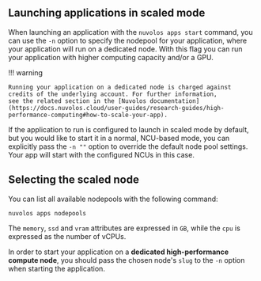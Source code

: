 ## Launching applications in scaled mode

When launching an application with the `nuvolos apps start` command, you can use the `-n` option to specify the nodepool for your application, where your application will run on a dedicated node. With this flag you can run your application with higher computing capacity and/or a GPU.

!!! warning

    Running your application on a dedicated node is charged against credits of the underlying account. For further information, 
    see the related section in the [Nuvolos documentation](https://docs.nuvolos.cloud/user-guides/research-guides/high-performance-computing#how-to-scale-your-app).

If the application to run is configured to launch in scaled mode by default, but you would like to start it in 
a normal, NCU-based mode, you can explicitly pass the `-n ""` option to override the default node pool settings. Your app will start with the configured NCUs in this case.

## Selecting the scaled node
You can list all available nodepools with the following command:
```
nuvolos apps nodepools
```
The `memory`, `ssd` and `vram` attributes are expressed in `GB`, while the `cpu` is expressed as the number of vCPUs.


In order to start your application on a **dedicated high-performance compute node**, you should pass the
chosen node's `slug` to the `-n` option when starting the application.